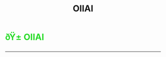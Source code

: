 ﻿---
lang: en-US
title: OIIAI
prev:
next:
---

# <font color=#2bdb2b>ðŸ± <b>OIIAI</b></font> <Badge text="Mixed" type="tip" vertical="middle"/>
---

